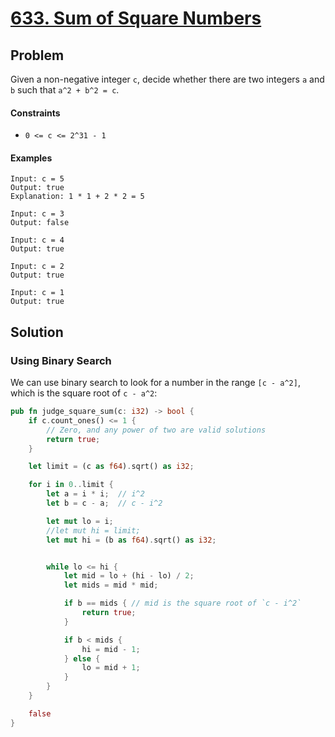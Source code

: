 # [633. Sum of Square Numbers](https://leetcode.com/problems/sum-of-square-numbers/)

## Problem

Given a non-negative integer `c`, decide whether there are two integers `a`
and `b` such that `a^2 + b^2 = c`.

#### Constraints

* `0 <= c <= 2^31 - 1`

#### Examples

````text
Input: c = 5
Output: true
Explanation: 1 * 1 + 2 * 2 = 5
````

```text
Input: c = 3
Output: false
```

```text
Input: c = 4
Output: true
```

```text
Input: c = 2
Output: true
```

```text
Input: c = 1
Output: true
```

## Solution

### Using Binary Search

We can use binary search to look for a number in the range `[c - a^2]`, which is
the square root of `c - a^2`:

```rust
pub fn judge_square_sum(c: i32) -> bool {
    if c.count_ones() <= 1 {
        // Zero, and any power of two are valid solutions
        return true;
    }

    let limit = (c as f64).sqrt() as i32;

    for i in 0..limit {
        let a = i * i;  // i^2
        let b = c - a;  // c - i^2

        let mut lo = i;
        //let mut hi = limit;
        let mut hi = (b as f64).sqrt() as i32;


        while lo <= hi {
            let mid = lo + (hi - lo) / 2;
            let mids = mid * mid;

            if b == mids { // mid is the square root of `c - i^2`
                return true;
            }

            if b < mids {
                hi = mid - 1;
            } else {
                lo = mid + 1;
            }
        }
    }

    false
}
```